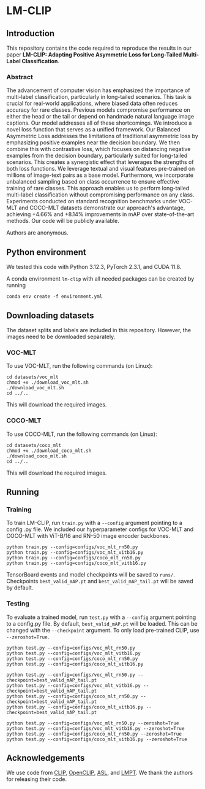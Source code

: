 # LM-CLIP

## Introduction
This repository contains the code required to reproduce the results in our paper **LM-CLIP: Adapting Positive Asymmetric Loss for Long-Tailed Multi-Label Classification**.

### Abstract
The advancement of computer vision has emphasized the importance of multi-label classification, particularly in long-tailed scenarios. This task is crucial for real-world applications, where biased data often reduces accuracy for rare classes. Previous models compromise performance on either the head or the tail or depend on handmade natural language image captions. Our model addresses all of these shortcomings. We introduce a novel loss function that serves as a unified framework. Our Balanced Asymmetric Loss addresses the limitations of traditional asymmetric loss by emphasizing positive examples near the decision boundary. We then combine this with contrastive loss, which focuses on distancing negative examples from the decision boundary, particularly suited for long-tailed scenarios. This creates a synergistic effect that leverages the strengths of both loss functions. We leverage textual and visual features pre-trained on millions of image-text pairs as a base model. Furthermore, we incorporate unbalanced sampling based on class occurrence to ensure effective training of rare classes. This approach enables us to perform long-tailed multi-label classification without compromising performance on any class. Experiments conducted on standard recognition benchmarks under VOC-MLT and COCO-MLT datasets demonstrate our approach's advantage, achieving +4.66% and +8.14% improvements in mAP over state-of-the-art methods. Our code will be publicly available.

Authors are anonymous.

## Python environment
We tested this code with Python 3.12.3, PyTorch 2.3.1, and CUDA 11.8.

A conda environment `lm-clip` with all needed packages can be created by running
```console
conda env create -f environment.yml
```

## Downloading datasets
The dataset splits and labels are included in this repository. However, the images need to be downloaded separately.

### VOC-MLT

To use VOC-MLT, run the following commands (on Linux):
```console
cd datasets/voc_mlt
chmod +x ./download_voc_mlt.sh
./download_voc_mlt.sh
cd ../..
```
This will download the required images.

### COCO-MLT

To use COCO-MLT, run the following commands (on Linux):
```console
cd datasets/coco_mlt
chmod +x ./download_coco_mlt.sh
./download_coco_mlt.sh
cd ../..
```
This will download the required images.

## Running

### Training
To train LM-CLIP, run `train.py` with a `--config` argument pointing to a config .py file.
We included our hyperparameter configs for VOC-MLT and COCO-MLT with ViT-B/16 and RN-50 image encoder backbones.

```console
python train.py --config=configs/voc_mlt_rn50.py
python train.py --config=configs/voc_mlt_vitb16.py
python train.py --config=configs/coco_mlt_rn50.py
python train.py --config=configs/coco_mlt_vitb16.py
```
TensorBoard events and model checkpoints will be saved to `runs/`.
Checkpoints `best_valid_mAP.pt` and `best_valid_mAP_tail.pt` will be saved by default.

### Testing
To evaluate a trained model, run `test.py` with a `--config` argument pointing to a config.py file.
By default, `best_valid_mAP.pt` will be loaded. This can be changed with the `--checkpoint` argument.
To only load pre-trained CLIP, use `--zeroshot=True`.

```console
python test.py --config=configs/voc_mlt_rn50.py
python test.py --config=configs/voc_mlt_vitb16.py
python test.py --config=configs/coco_mlt_rn50.py
python test.py --config=configs/coco_mlt_vitb16.py

python test.py --config=configs/voc_mlt_rn50.py --checkpoint=best_valid_mAP_tail.pt
python test.py --config=configs/voc_mlt_vitb16.py --checkpoint=best_valid_mAP_tail.pt
python test.py --config=configs/coco_mlt_rn50.py --checkpoint=best_valid_mAP_tail.pt
python test.py --config=configs/coco_mlt_vitb16.py --checkpoint=best_valid_mAP_tail.pt

python test.py --config=configs/voc_mlt_rn50.py --zeroshot=True
python test.py --config=configs/voc_mlt_vitb16.py --zeroshot=True
python test.py --config=configs/coco_mlt_rn50.py --zeroshot=True
python test.py --config=configs/coco_mlt_vitb16.py --zeroshot=True
```

## Acknowledgements

We use code from [CLIP](https://github.com/openai/CLIP), [OpenCLIP](https://github.com/mlfoundations/open_clip), [ASL](https://github.com/Alibaba-MIIL/ASL), and [LMPT](https://github.com/richard-peng-xia/LMPT). We thank the authors for releasing their code.

